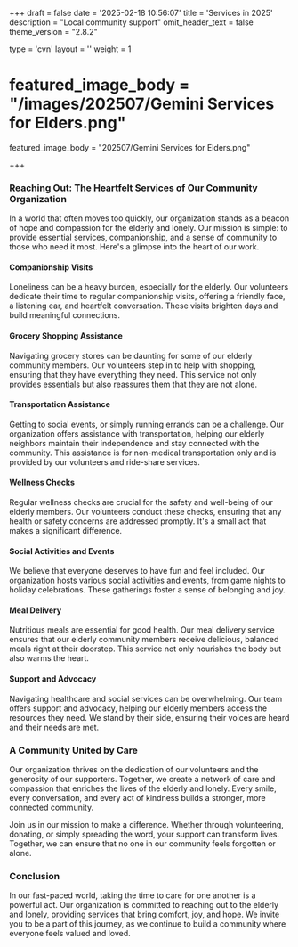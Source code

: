 +++
draft = false
date = '2025-02-18 10:56:07'
title = 'Services in 2025'
description = "Local community support"
omit_header_text = false
theme_version = "2.8.2"

type = 'cvn'
layout = ''
weight = 1

# featured_image_body = "/images/202507/Gemini Services for Elders.png"
featured_image_body = "202507/Gemini Services for Elders.png"

+++

### Reaching Out: The Heartfelt Services of Our Community Organization 

In a world that often moves too quickly, our organization stands as a beacon of hope and compassion for the elderly and lonely. Our mission is simple: to provide essential services, companionship, and a sense of community to those who need it most. Here's a glimpse into the heart of our work. <!--more-->

#### Companionship Visits
Loneliness can be a heavy burden, especially for the elderly. Our volunteers dedicate their time to regular companionship visits, offering a friendly face, a listening ear, and heartfelt conversation. These visits brighten days and build meaningful connections.

#### Grocery Shopping Assistance
Navigating grocery stores can be daunting for some of our elderly community members. Our volunteers step in to help with shopping, ensuring that they have everything they need. This service not only provides essentials but also reassures them that they are not alone.

#### Transportation Assistance
Getting to social events, or simply running errands can be a challenge. Our organization offers assistance with transportation, helping our elderly neighbors maintain their independence and stay connected with the community. This assistance is for non-medical transportation only and is provided by our volunteers and ride-share services.

#### Wellness Checks
Regular wellness checks are crucial for the safety and well-being of our elderly members. Our volunteers conduct these checks, ensuring that any health or safety concerns are addressed promptly. It's a small act that makes a significant difference.

#### Social Activities and Events
We believe that everyone deserves to have fun and feel included. Our organization hosts various social activities and events, from game nights to holiday celebrations. These gatherings foster a sense of belonging and joy.

#### Meal Delivery
Nutritious meals are essential for good health. Our meal delivery service ensures that our elderly community members receive delicious, balanced meals right at their doorstep. This service not only nourishes the body but also warms the heart.

#### Support and Advocacy
Navigating healthcare and social services can be overwhelming. Our team offers support and advocacy, helping our elderly members access the resources they need. We stand by their side, ensuring their voices are heard and their needs are met.

### A Community United by Care
Our organization thrives on the dedication of our volunteers and the generosity of our supporters. Together, we create a network of care and compassion that enriches the lives of the elderly and lonely. Every smile, every conversation, and every act of kindness builds a stronger, more connected community.

Join us in our mission to make a difference. Whether through volunteering, donating, or simply spreading the word, your support can transform lives. Together, we can ensure that no one in our community feels forgotten or alone.

### Conclusion
In our fast-paced world, taking the time to care for one another is a powerful act. Our organization is committed to reaching out to the elderly and lonely, providing services that bring comfort, joy, and hope. We invite you to be a part of this journey, as we continue to build a community where everyone feels valued and loved.